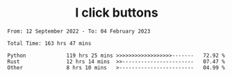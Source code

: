 <h1 align="center">
I click buttons
</h1>

<!--START_SECTION:waka-->

```text
From: 12 September 2022 - To: 04 February 2023

Total Time: 163 hrs 47 mins

Python             119 hrs 25 mins >>>>>>>>>>>>>>>>>>-------   72.92 %
Rust               12 hrs 14 mins  >>-----------------------   07.47 %
Other              8 hrs 10 mins   >------------------------   04.99 %
```

<!--END_SECTION:waka-->
